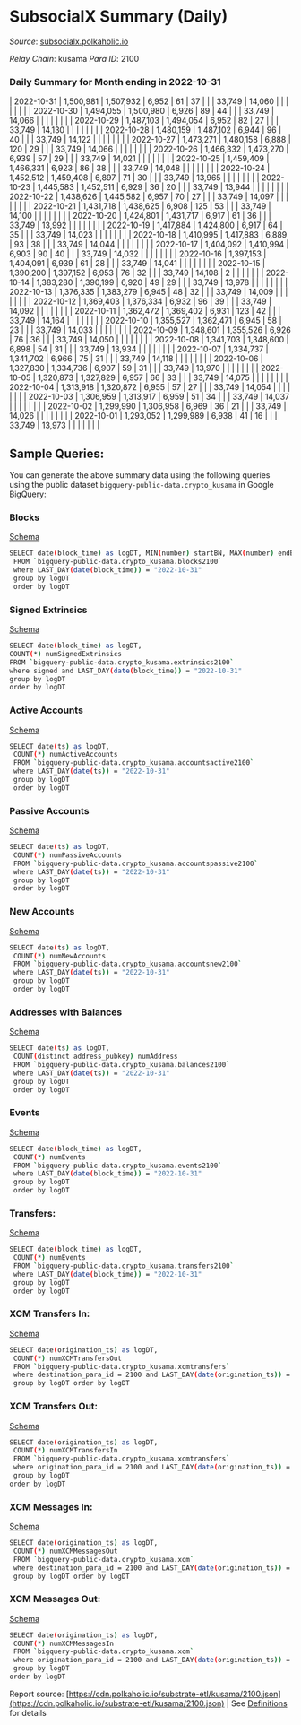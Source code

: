 # SubsocialX Summary (Daily)

_Source_: [subsocialx.polkaholic.io](https://subsocialx.polkaholic.io)

*Relay Chain*: kusama
*Para ID*: 2100



### Daily Summary for Month ending in 2022-10-31


| 2022-10-31 | 1,500,981 | 1,507,932 | 6,952 | 61 | 37 |  |  | 33,749 | 14,060 |   |   |   |  |  |  |
| 2022-10-30 | 1,494,055 | 1,500,980 | 6,926 | 89 | 44 |  |  | 33,749 | 14,066 |   |   |   |  |  |  |
| 2022-10-29 | 1,487,103 | 1,494,054 | 6,952 | 82 | 27 |  |  | 33,749 | 14,130 |   |   |   |  |  |  |
| 2022-10-28 | 1,480,159 | 1,487,102 | 6,944 | 96 | 40 |  |  | 33,749 | 14,122 |   |   |   |  |  |  |
| 2022-10-27 | 1,473,271 | 1,480,158 | 6,888 | 120 | 29 |  |  | 33,749 | 14,066 |   |   |   |  |  |  |
| 2022-10-26 | 1,466,332 | 1,473,270 | 6,939 | 57 | 29 |  |  | 33,749 | 14,021 |   |   |   |  |  |  |
| 2022-10-25 | 1,459,409 | 1,466,331 | 6,923 | 86 | 38 |  |  | 33,749 | 14,048 |   |   |   |  |  |  |
| 2022-10-24 | 1,452,512 | 1,459,408 | 6,897 | 71 | 30 |  |  | 33,749 | 13,965 |   |   |   |  |  |  |
| 2022-10-23 | 1,445,583 | 1,452,511 | 6,929 | 36 | 20 |  |  | 33,749 | 13,944 |   |   |   |  |  |  |
| 2022-10-22 | 1,438,626 | 1,445,582 | 6,957 | 70 | 27 |  |  | 33,749 | 14,097 |   |   |   |  |  |  |
| 2022-10-21 | 1,431,718 | 1,438,625 | 6,908 | 125 | 53 |  |  | 33,749 | 14,100 |   |   |   |  |  |  |
| 2022-10-20 | 1,424,801 | 1,431,717 | 6,917 | 61 | 36 |  |  | 33,749 | 13,992 |   |   |   |  |  |  |
| 2022-10-19 | 1,417,884 | 1,424,800 | 6,917 | 64 | 35 |  |  | 33,749 | 14,023 |   |   |   |  |  |  |
| 2022-10-18 | 1,410,995 | 1,417,883 | 6,889 | 93 | 38 |  |  | 33,749 | 14,044 |   |   |   |  |  |  |
| 2022-10-17 | 1,404,092 | 1,410,994 | 6,903 | 90 | 40 |  |  | 33,749 | 14,032 |   |   |   |  |  |  |
| 2022-10-16 | 1,397,153 | 1,404,091 | 6,939 | 61 | 28 |  |  | 33,749 | 14,041 |   |   |   |  |  |  |
| 2022-10-15 | 1,390,200 | 1,397,152 | 6,953 | 76 | 32 |  |  | 33,749 | 14,108 | 2  |   |   |  |  |  |
| 2022-10-14 | 1,383,280 | 1,390,199 | 6,920 | 49 | 29 |  |  | 33,749 | 13,978 |   |   |   |  |  |  |
| 2022-10-13 | 1,376,335 | 1,383,279 | 6,945 | 48 | 32 |  |  | 33,749 | 14,009 |   |   |   |  |  |  |
| 2022-10-12 | 1,369,403 | 1,376,334 | 6,932 | 96 | 39 |  |  | 33,749 | 14,092 |   |   |   |  |  |  |
| 2022-10-11 | 1,362,472 | 1,369,402 | 6,931 | 123 | 42 |  |  | 33,749 | 14,164 |   |   |   |  |  |  |
| 2022-10-10 | 1,355,527 | 1,362,471 | 6,945 | 58 | 23 |  |  | 33,749 | 14,033 |   |   |   |  |  |  |
| 2022-10-09 | 1,348,601 | 1,355,526 | 6,926 | 76 | 36 |  |  | 33,749 | 14,050 |   |   |   |  |  |  |
| 2022-10-08 | 1,341,703 | 1,348,600 | 6,898 | 54 | 31 |  |  | 33,749 | 13,934 |   |   |   |  |  |  |
| 2022-10-07 | 1,334,737 | 1,341,702 | 6,966 | 75 | 31 |  |  | 33,749 | 14,118 |   |   |   |  |  |  |
| 2022-10-06 | 1,327,830 | 1,334,736 | 6,907 | 59 | 31 |  |  | 33,749 | 13,970 |   |   |   |  |  |  |
| 2022-10-05 | 1,320,873 | 1,327,829 | 6,957 | 66 | 33 |  |  | 33,749 | 14,075 |   |   |   |  |  |  |
| 2022-10-04 | 1,313,918 | 1,320,872 | 6,955 | 57 | 27 |  |  | 33,749 | 14,054 |   |   |   |  |  |  |
| 2022-10-03 | 1,306,959 | 1,313,917 | 6,959 | 51 | 34 |  |  | 33,749 | 14,037 |   |   |   |  |  |  |
| 2022-10-02 | 1,299,990 | 1,306,958 | 6,969 | 36 | 21 |  |  | 33,749 | 14,026 |   |   |   |  |  |  |
| 2022-10-01 | 1,293,052 | 1,299,989 | 6,938 | 41 | 16 |  |  | 33,749 | 13,973 |   |   |   |  |  |  |

## Sample Queries:
You can generate the above summary data using the following queries using the public dataset `bigquery-public-data.crypto_kusama` in Google BigQuery:


### Blocks 

[Schema](https://github.com/colorfulnotion/substrate-etl/blob/main/schema/blocks.json)

```bash
SELECT date(block_time) as logDT, MIN(number) startBN, MAX(number) endBN, COUNT(*) numBlocks 
 FROM `bigquery-public-data.crypto_kusama.blocks2100`  
 where LAST_DAY(date(block_time)) = "2022-10-31" 
 group by logDT 
 order by logDT
```

### Signed Extrinsics 

[Schema](https://github.com/colorfulnotion/substrate-etl/blob/main/schema/extrinsics.json)

```bash
SELECT date(block_time) as logDT, 
COUNT(*) numSignedExtrinsics 
FROM `bigquery-public-data.crypto_kusama.extrinsics2100`  
where signed and LAST_DAY(date(block_time)) = "2022-10-31" 
group by logDT 
order by logDT
```

### Active Accounts 

[Schema](https://github.com/colorfulnotion/substrate-etl/blob/main/schema/accountsactive.json)

```bash
SELECT date(ts) as logDT, 
 COUNT(*) numActiveAccounts 
 FROM `bigquery-public-data.crypto_kusama.accountsactive2100` 
 where LAST_DAY(date(ts)) = "2022-10-31" 
 group by logDT 
 order by logDT
```

### Passive Accounts 

[Schema](https://github.com/colorfulnotion/substrate-etl/blob/main/schema/accountspassive.json)

```bash
SELECT date(ts) as logDT, 
 COUNT(*) numPassiveAccounts 
 FROM `bigquery-public-data.crypto_kusama.accountspassive2100` 
 where LAST_DAY(date(ts)) = "2022-10-31" 
 group by logDT 
 order by logDT
```

### New Accounts 

[Schema](https://github.com/colorfulnotion/substrate-etl/blob/main/schema/accountsnew.json)

```bash
SELECT date(ts) as logDT, 
 COUNT(*) numNewAccounts 
 FROM `bigquery-public-data.crypto_kusama.accountsnew2100` 
 where LAST_DAY(date(ts)) = "2022-10-31" 
 group by logDT
 order by logDT
```

### Addresses with Balances 

[Schema](https://github.com/colorfulnotion/substrate-etl/blob/main/schema/balances.json)

```bash
SELECT date(ts) as logDT,
 COUNT(distinct address_pubkey) numAddress 
 FROM `bigquery-public-data.crypto_kusama.balances2100` 
 where LAST_DAY(date(ts)) = "2022-10-31" 
 group by logDT 
 order by logDT
```

### Events 

[Schema](https://github.com/colorfulnotion/substrate-etl/blob/main/schema/events.json)

```bash
SELECT date(block_time) as logDT, 
 COUNT(*) numEvents 
 FROM `bigquery-public-data.crypto_kusama.events2100` 
 where LAST_DAY(date(block_time)) = "2022-10-31" 
 group by logDT 
 order by logDT
```

### Transfers:

[Schema](https://github.com/colorfulnotion/substrate-etl/blob/main/schema/transfers.json)

```bash
SELECT date(block_time) as logDT, 
 COUNT(*) numEvents 
 FROM `bigquery-public-data.crypto_kusama.transfers2100` 
 where LAST_DAY(date(block_time)) = "2022-10-31" 
 group by logDT 
 order by logDT
```

### XCM Transfers In: 

[Schema](https://github.com/colorfulnotion/substrate-etl/blob/main/schema/xcmtransfers.json)

```bash
SELECT date(origination_ts) as logDT, 
 COUNT(*) numXCMTransfersOut 
 FROM `bigquery-public-data.crypto_kusama.xcmtransfers` 
 where destination_para_id = 2100 and LAST_DAY(date(origination_ts)) = "2022-10-31" 
 group by logDT order by logDT
```

### XCM Transfers Out: 

[Schema](https://github.com/colorfulnotion/substrate-etl/blob/main/schema/xcmtransfers.json)

```bash
SELECT date(origination_ts) as logDT, 
 COUNT(*) numXCMTransfersIn 
 FROM `bigquery-public-data.crypto_kusama.xcmtransfers` 
 where origination_para_id = 2100 and LAST_DAY(date(origination_ts)) = "2022-10-31" 
 group by logDT 
order by logDT
```

### XCM Messages In: 

[Schema](https://github.com/colorfulnotion/substrate-etl/blob/main/schema/xcm.json)

```bash
SELECT date(origination_ts) as logDT, 
 COUNT(*) numXCMMessagesOut 
 FROM `bigquery-public-data.crypto_kusama.xcm` 
 where destination_para_id = 2100 and LAST_DAY(date(origination_ts)) = "2022-10-31" 
 group by logDT order by logDT
```

### XCM Messages Out: 

[Schema](https://github.com/colorfulnotion/substrate-etl/blob/main/schema/xcm.json)

```bash
SELECT date(origination_ts) as logDT, 
 COUNT(*) numXCMMessagesIn 
 FROM `bigquery-public-data.crypto_kusama.xcm` 
 where origination_para_id = 2100 and LAST_DAY(date(origination_ts)) = "2022-10-31" 
 group by logDT 
order by logDT
```


Report source: [https://cdn.polkaholic.io/substrate-etl/kusama/2100.json](https://cdn.polkaholic.io/substrate-etl/kusama/2100.json) | See [Definitions](/DEFINITIONS.md) for details
